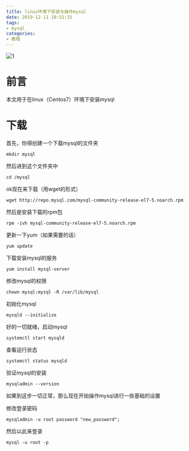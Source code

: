 ```yaml
---
title: linux环境下安装与操作mysql
date: 2019-12-11 18:51:15
tags:
- mysql
categories: 
- 教程
---
```


![1](https://1716416169.github.io/linux环境下安装与操作mysql/1.png)

# 前言

本文用于在linux（Centos7）环境下安装mysql



# 下载

首先，你得创建一个下载mysql的文件夹

	mkdir mysql

然后进到这个文件夹中

	cd /mysql

ok现在来下载（用wget的形式）

	wget http://repo.mysql.com/mysql-community-release-el7-5.noarch.rpm

然后是安装下载的rpm包

	rpm -ivh mysql-community-release-el7-5.noarch.rpm

更新一下yum（如果需要的话）

	yum update

下载安装mysql的服务

	yum install mysql-server

修改mysql的权限

	chown mysql:mysql -R /var/lib/mysql

初始化mysql

	mysqld --initialize

好的一切就绪，启动mysql

	systemctl start mysqld

查看运行状态

	systemctl status mysqld

验证mysql的安装

	mysqladmin --version

如果到这步一切正常，那么现在开始操作mysql进行一些基础的设置

修改登录密码

	mysqladmin -u root password "new_password";

然后以此来登录

	mysql -u root -p